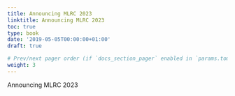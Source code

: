 ```yaml
---
title: Announcing MLRC 2023
linktitle: Announcing MLRC 2023
toc: true
type: book
date: '2019-05-05T00:00:00+01:00'
draft: true

# Prev/next pager order (if `docs_section_pager` enabled in `params.toml`)
weight: 3
---
```


Announcing MLRC 2023